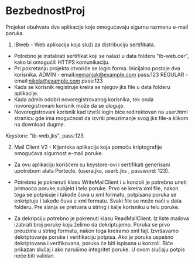 # BezbednostProj

Projekat obuhvata dve aplikacije koje omogućavaju  sigurnu razmenu e-mail poruka.



1. IBweb - Web aplikacija koja služi za distribuciju sertifikata.

- Potrebno je instalirati sertifikat koji se nalazi u data folderu "ib-web.cer", kako bi omogućili HTTPS komunikaciju.
- Pri pokretanju projekta otvoriće se login forma. Inicijalno postoje dva korisnika. 
  ADMIN - email:nemanjak@example.com pass:123
  REGULAR  - email:nikola@example.com pass:123
- Kada se korisnik registruje kreira se njegov jks file u data folderu aplikacije.
- Kada admin odobri novoregistrovanog korisnika, tek onda novoregistrovani korisnik može da se uloguje.
- Novoregistrovani korisnik kad izvrši login biće redirektovan na user.html stranicu gde ima mogućnost da izvrši preuzimanje svog jks file-a klikom na download dugme.

Keystore: "ib-web.jks", pass:123.

2. Mail Client V2 - Kljentska aplikacija koja pomoću kriptografije omogućava sigurnost e-mail poruke.

  -  Za ovu aplikaciju korišćeni su keystore-ovi i sertifikati generisani upotrebom alata Portecle. (usera.jks, userb.jks , password: 123).
  
  - Potrebno je pokrenuti klasu WriteMailClient i u konzoli je potrebno uneti primaoca poruke,subjekt i telo poruke.
  Prvo se kreira xml file, nakon toga se potpisuje i takođe čuva u xml formatu, potpisana poruka se enkriptuje i takođe čuva u xml formatu.
  Svaki file se može naći u data folderu. Pre slanja se pretvara u string i šalje korisniku u telu poruke.
  
  - Za dekripciju potrebno je pokrenuti klasu ReadMailClient. Iz liste mailova izabrati broj poruke koju želimo da dekriptujemo.
  Poruka se prvo preuzima u string formatu, nakon toga kreiramo xml fajl. Izvršavamo dekriptovanje poruke i verifikaciju potpisa.
  Ako je poruka uspešno dekriptovana i verifikovana, poruka će biti ispisana u konzoli.
  Biće prikazan slučaj i ako narušimo integritet poruke. U ovom slučaju potpis neće biti validan.
